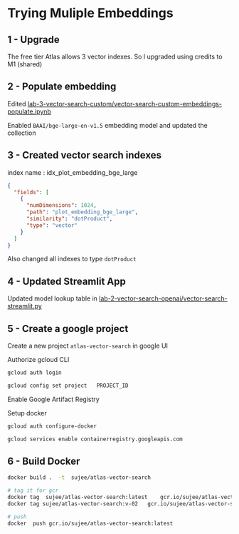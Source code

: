 # Trying Muliple Embeddings

## 1 - Upgrade

The free tier Atlas allows 3 vector indexes.  So I upgraded using credits to M1 (shared)

## 2 - Populate embedding

Edited [lab-3-vector-search-custom/vector-search-custom-embeddings-populate.ipynb](../lab-3-vector-search-custom/vector-search-custom-embeddings-populate.ipynb)

Enabled `BAAI/bge-large-en-v1.5` embedding model and updated the collection

## 3 - Created vector search indexes

index name : idx_plot_embedding_bge_large

```json
{
  "fields": [
    {
      "numDimensions": 1024,
      "path": "plot_embedding_bge_large",
      "similarity": "dotProduct",
      "type": "vector"
    }
  ]
}
```

Also changed all indexes to type `dotProduct`

## 4 - Updated Streamlit App

Updated model lookup table in [lab-2-vector-search-openai/vector-search-streamlit.py](../lab-2-vector-search-openai/vector-search-streamlit.py)


## 5 - Create a google project

Create a new project `atlas-vector-search` in google UI

Authorize gcloud CLI

```bash
gcloud auth login

gcloud config set project   PROJECT_ID
```

Enable Google Artifact Registry

Setup docker


```bash
gcloud auth configure-docker

gcloud services enable containerregistry.googleapis.com
```

## 6 - Build Docker

```bash
docker build .  -t  sujee/atlas-vector-search

# tag it for gcr
docker tag  sujee/atlas-vector-search:latest    gcr.io/sujee/atlas-vector-search:latest
docker tag sujee/atlas-vector-search:v-02   gcr.io/sujee/atlas-vector-search:v-02

# push
docker  push gcr.io/sujee/atlas-vector-search:latest
```